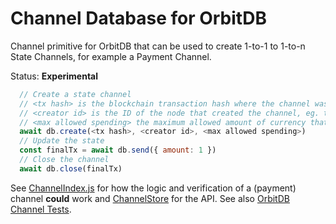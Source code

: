 # Channel Database for OrbitDB

Channel primitive for OrbitDB that can be used to create 1-to-1 to 1-to-n State Channels, for example a Payment Channel.

Status: **Experimental**

```javascript
  // Create a state channel
  // <tx hash> is the blockchain transaction hash where the channel was created/announced
  // <creator id> is the ID of the node that created the channel, eg. the payer in case of Payment Channel
  // <max allowed spending> the maximum allowed amount of currency that can be spend in this channel
  await db.create(<tx hash>, <creator id>, <max allowed spending>)
  // Update the state
  const finalTx = await db.send({ amount: 1 })
  // Close the channel
  await db.close(finalTx)
```

See [ChannelIndex.js](https://github.com/haadcode/orbit-db-channelstore/blob/master/src/ChannelIndex.js#L12) for how the logic and verification of a (payment) channel **could** work and [ChannelStore](https://github.com/haadcode/orbit-db-channelstore/blob/master/src/ChannelStore.js) for the API. See also [OrbitDB Channel Tests](https://github.com/orbitdb/orbit-db/blob/feat/channel-store/test/channel.test.js).
